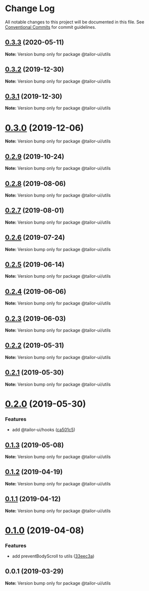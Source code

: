 # Change Log

All notable changes to this project will be documented in this file.
See [Conventional Commits](https://conventionalcommits.org) for commit guidelines.

## [0.3.3](https://github.com/Yoctol/tailor-ui/compare/@tailor-ui/utils@0.3.2...@tailor-ui/utils@0.3.3) (2020-05-11)

**Note:** Version bump only for package @tailor-ui/utils





## [0.3.2](https://github.com/Yoctol/tailor-ui/compare/@tailor-ui/utils@0.3.1...@tailor-ui/utils@0.3.2) (2019-12-30)

**Note:** Version bump only for package @tailor-ui/utils





## [0.3.1](https://github.com/Yoctol/tailor-ui/compare/@tailor-ui/utils@0.3.0...@tailor-ui/utils@0.3.1) (2019-12-30)

**Note:** Version bump only for package @tailor-ui/utils





# [0.3.0](https://github.com/Yoctol/tailor-ui/compare/@tailor-ui/utils@0.2.9...@tailor-ui/utils@0.3.0) (2019-12-06)

**Note:** Version bump only for package @tailor-ui/utils





## [0.2.9](https://github.com/Yoctol/tailor-ui/compare/@tailor-ui/utils@0.2.8...@tailor-ui/utils@0.2.9) (2019-10-24)

**Note:** Version bump only for package @tailor-ui/utils





## [0.2.8](https://github.com/Yoctol/tailor-ui/compare/@tailor-ui/utils@0.2.7...@tailor-ui/utils@0.2.8) (2019-08-06)

**Note:** Version bump only for package @tailor-ui/utils





## [0.2.7](https://github.com/Yoctol/tailor-ui/compare/@tailor-ui/utils@0.2.6...@tailor-ui/utils@0.2.7) (2019-08-01)

**Note:** Version bump only for package @tailor-ui/utils





## [0.2.6](https://github.com/Yoctol/tailor-ui/compare/@tailor-ui/utils@0.2.5...@tailor-ui/utils@0.2.6) (2019-07-24)

**Note:** Version bump only for package @tailor-ui/utils





## [0.2.5](https://github.com/Yoctol/tailor-ui/compare/@tailor-ui/utils@0.2.4...@tailor-ui/utils@0.2.5) (2019-06-14)

**Note:** Version bump only for package @tailor-ui/utils





## [0.2.4](https://github.com/Yoctol/tailor-ui/compare/@tailor-ui/utils@0.2.3...@tailor-ui/utils@0.2.4) (2019-06-06)

**Note:** Version bump only for package @tailor-ui/utils





## [0.2.3](https://github.com/Yoctol/tailor-ui/compare/@tailor-ui/utils@0.2.2...@tailor-ui/utils@0.2.3) (2019-06-03)

**Note:** Version bump only for package @tailor-ui/utils





## [0.2.2](https://github.com/Yoctol/tailor-ui/compare/@tailor-ui/utils@0.2.1...@tailor-ui/utils@0.2.2) (2019-05-31)

**Note:** Version bump only for package @tailor-ui/utils





## [0.2.1](https://github.com/Yoctol/tailor-ui/compare/@tailor-ui/utils@0.2.0...@tailor-ui/utils@0.2.1) (2019-05-30)

**Note:** Version bump only for package @tailor-ui/utils

# [0.2.0](https://github.com/Yoctol/tailor-ui/compare/@tailor-ui/utils@0.1.3...@tailor-ui/utils@0.2.0) (2019-05-30)

### Features

- add @tailor-ui/hooks ([ca501c5](https://github.com/Yoctol/tailor-ui/commit/ca501c5))

## [0.1.3](https://github.com/Yoctol/tailor-ui/compare/@tailor-ui/utils@0.1.2...@tailor-ui/utils@0.1.3) (2019-05-08)

**Note:** Version bump only for package @tailor-ui/utils

## [0.1.2](https://github.com/Yoctol/tailor-ui/compare/@tailor-ui/utils@0.1.1...@tailor-ui/utils@0.1.2) (2019-04-19)

**Note:** Version bump only for package @tailor-ui/utils

## [0.1.1](https://github.com/Yoctol/tailor-ui/compare/@tailor-ui/utils@0.1.0...@tailor-ui/utils@0.1.1) (2019-04-12)

**Note:** Version bump only for package @tailor-ui/utils

# [0.1.0](https://github.com/Yoctol/tailor-ui/compare/@tailor-ui/utils@0.0.1...@tailor-ui/utils@0.1.0) (2019-04-08)

### Features

- add preventBodyScroll to utils ([33eec3a](https://github.com/Yoctol/tailor-ui/commit/33eec3a))

## 0.0.1 (2019-03-29)

**Note:** Version bump only for package @tailor-ui/utils
